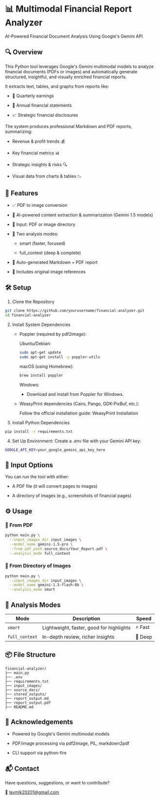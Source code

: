 # 📊 Multimodal Financial Report Analyzer
AI-Powered Financial Document Analysis Using Google's Gemini API

## 🔍 Overview
This Python tool leverages Google's Gemini multimodal models to analyze financial documents (PDFs or images) and automatically generate structured, insightful, and visually enriched financial reports.

It extracts text, tables, and graphs from reports like:

- 📄 Quarterly earnings

- 📘 Annual financial statements

- 📈 Strategic financial disclosures

The system produces professional Markdown and PDF reports, summarizing:

- Revenue & profit trends 💰

- Key financial metrics 📊

- Strategic insights & risks 🔍

- Visual data from charts & tables 📉

## 🚀 Features
- ✅ PDF to image conversion

- 🤖 AI-powered content extraction & summarization (Gemini 1.5 models)

- 📁 Input: PDF or image directory

- 🧠 Two analysis modes:

    - smart (faster, focused)

    - full_context (deep & complete)

- 📄 Auto-generated Markdown + PDF report

- 📌 Includes original image references

## 🛠️ Setup
1. Clone the Repository
```bash
git clone https://github.com/yourusername/financial-analyzer.git
cd financial-analyzer
```
2. Install System Dependencies


   - Poppler (required by pdf2image):

        Ubuntu/Debian:

        ```bash
        sudo apt-get update
        sudo apt-get install -y poppler-utils
        ```
        macOS (using Homebrew):
        ```bash
        brew install poppler
        ```
        Windows:
        - Download and install from Poppler for Windows.
   

   - WeasyPrint dependencies (Cairo, Pango, GDK-PixBuf, etc.):
        
     Follow the official installation guide:
     WeasyPrint Installation

3. Install Python Dependencies
```bash
pip install -r requirements.txt
```
4. Set Up Environment: Create a .env file with your Gemini API key:

```bash
GOOGLE_API_KEY=your_google_gemini_api_key_here
```

## 📂 Input Options
You can run the tool with either:

- A PDF file (it will convert pages to images)

- A directory of images (e.g., screenshots of financial pages)

## ⚙️ Usage
### 🔸 From PDF
```bash
python main.py \
  --input_images_dir input_images \
  --model_name gemini-1.5-pro \
  --from_pdf_path source_docs/Your_Report.pdf \
  --analysis_mode full_context
```
### 🔸 From Directory of Images

```bash
python main.py \
  --input_images_dir input_images \
  --model_name gemini-1.5-flash-8b \
  --analysis_mode smart
```

## 🧠 Analysis Modes

| Mode           | Description                              | Speed   |
| -------------- | ---------------------------------------- | ------- |
| `smart`        | Lightweight, faster, good for highlights | ⚡ Fast  |
| `full_context` | In-depth review, richer insights         | 🧠 Deep |


## 📦 File Structure

    financial-analyzer/
    ├── main.py
    ├── .env
    ├── requirements.txt
    ├── input_images/
    ├── source_docs/
    ├── stored_outputs/
    ├── report_output.md
    ├── report_output.pdf
    ├── README.md


## 🙌 Acknowledgements
- Powered by Google's Gemini multimodal models

- PDF/image processing via pdf2image, PIL, markdown2pdf

- CLI support via python-fire

## 📬 Contact
Have questions, suggestions, or want to contribute?

📧 [lavmlk20201@gmail.com](mailto:lavmlk20201@gmail.com)